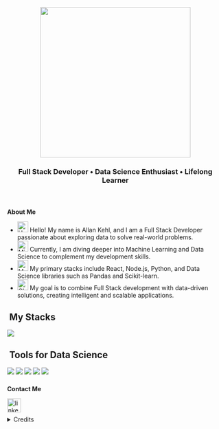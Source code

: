 <div align="center">
  <img height="350em" src="https://github.com/user-attachments/assets/7fe15cfd-52b4-41e0-8a2f-fa3a42e39d43"/>
</div>

<h3 align="center">
  Full Stack Developer • Data Science Enthusiast • Lifelong Learner
</h3>

<img src="./.github/assets/lineBar.png" width="100%" height="8px"/>

<div><br />

<p><strong>About Me</strong></p>

- <img src="https://raw.githubusercontent.com/Tarikul-Islam-Anik/Animated-Fluent-Emojis/master/Emojis/Hand%20gestures/Hand%20with%20Fingers%20Splayed%20Light%20Skin%20Tone.png" alt="Hand with Fingers Splayed Light Skin Tone" width="25" height="25" /> Hello! My name is Allan Kehl, and I am a Full Stack Developer passionate about exploring data to solve real-world problems.<br />
- <img src="https://raw.githubusercontent.com/Tarikul-Islam-Anik/Animated-Fluent-Emojis/master/Emojis/Objects/Microscope.png" alt="Microscope" width="25" height="25" /> Currently, I am diving deeper into Machine Learning and Data Science to complement my development skills.<br />
- <img src="https://raw.githubusercontent.com/Tarikul-Islam-Anik/Animated-Fluent-Emojis/master/Emojis/People%20with%20professions/Man%20Technologist%20Light%20Skin%20Tone.png" alt="Man Technologist Light Skin Tone" width="25" height="25" /> My primary stacks include React, Node.js, Python, and Data Science libraries such as Pandas and Scikit-learn.<br />
- <img src="https://raw.githubusercontent.com/Tarikul-Islam-Anik/Animated-Fluent-Emojis/master/Emojis/Symbols/Chart%20Increasing.png" alt="Chart Increasing" width="25" height="25" /> My goal is to combine Full Stack development with data-driven solutions, creating intelligent and scalable applications.<br />

## &nbsp;My Stacks

<img src="https://skillicons.dev/icons?i=react,nodejs,ts,py,jupyter,aws,mongodb,postgres,graphql,git,github,docker&theme=dark" />

## &nbsp;Tools for Data Science

<img src="https://skillicons.dev/icons?i=python&theme=dark" />  
<img src="https://img.shields.io/badge/Pandas-150458?style=for-the-badge&logo=pandas&logoColor=white" />
<img src="https://img.shields.io/badge/ScikitLearn-F7931E?style=for-the-badge&logo=scikitlearn&logoColor=white" />
<img src="https://img.shields.io/badge/TensorFlow-FF6F00?style=for-the-badge&logo=tensorflow&logoColor=white" />
<img src="https://img.shields.io/badge/NumPy-013243?style=for-the-badge&logo=numpy&logoColor=white" />

<img src="./.github/assets/lineBar.png" width="100%" height="8px"/>

<p><strong>Contact Me</strong></p>

<div align="left">
  <a href="https://www.linkedin.com/in/allankehl" ><img src="https://img.shields.io/static/v1?message=LinkedIn&logo=linkedin&label=&color=0077B5&logoColor=white&labelColor=&style=for-the-badge" height="32" alt="linkedin logo" /></a>
</div>

<img src="./.github/assets/lineBar.png" width="100%" height="8px"/>

<details align="left">
  <summary>Credits</summary> 
  - GitHub Stats by <a href="https://github.com/anuraghazra/github-readme-stats">anuraghazra</a>
  <br>
   - Separator line by <a href="https://storyset.com">Storyset</a>
</details>
